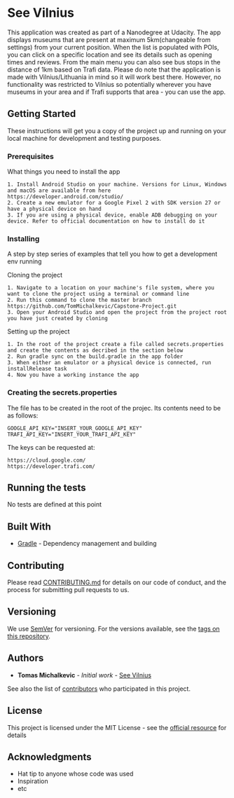 # See Vilnius

This application was created as part of a Nanodegree at Udacity. The app displays museums that are present at maximum 5km(changeable from settings) from your current position. When the list is populated with POIs, you can click on a specific location and see its details such as opening times and reviews. From the main menu you can also see bus stops in the distance of 1km based on Trafi data. Please do note that the application is made with Vilnius/Lithuania in mind so it will work best there. However, no functionality was restricted to Vilnius so potentially wherever you have museums in your area and if Trafi supports that area - you can use the app.

## Getting Started

These instructions will get you a copy of the project up and running on your local machine for development and testing purposes.

### Prerequisites

What things you need to install the app

```
1. Install Android Studio on your machine. Versions for Linux, Windows and macOS are available from here https://developer.android.com/studio/
2. Create a new emulator for a Google Pixel 2 with SDK version 27 or have a physical device on hand
3. If you are using a physical device, enable ADB debugging on your device. Refer to official documentation on how to install do it
```

### Installing

A step by step series of examples that tell you how to get a development env running

Cloning the project

```
1. Navigate to a location on your machine's file system, where you want to clone the project using a terminal or command line
2. Run this command to clone the master branch https://github.com/TomMichalkevic/Capstone-Project.git
3. Open your Android Studio and open the project from the project root you have just created by cloning
```

Setting up the project

```
1. In the root of the project create a file called secrets.properties and create the contents as decribed in the section below
2. Run gradle sync on the build.gradle in the app folder
3. When either an emulator or a physical device is connected, run installRelease task
4. Now you have a working instance the app
```

### Creating the secrets.properties
The file has to be created in the root of the projec. Its contents need to be as follows:
```
GOOGLE_API_KEY="INSERT_YOUR_GOOGLE_API_KEY"
TRAFI_API_KEY="INSERT_YOUR_TRAFI_API_KEY"
```

The keys can be requested at:
```
https://cloud.google.com/
https://developer.trafi.com/
```

## Running the tests

No tests are defined at this point

## Built With

* [Gradle](https://gradle.org) - Dependency management and building

## Contributing

Please read [CONTRIBUTING.md](https://github.com/TomMichalkevic/Capstone-Project/blob/master/CONTRIBUTING.md) for details on our code of conduct, and the process for submitting pull requests to us.

## Versioning

We use [SemVer](http://semver.org/) for versioning. For the versions available, see the [tags on this repository](https://github.com/TomMichalkevic/Capstone-Project/tags). 

## Authors

* **Tomas Michalkevic** - *Initial work* - [See Vilnius](https://github.com/TomMichalkevic/Capstone-Project)

See also the list of [contributors](https://github.com/TomMichalkevic/Capstone-Project/contributors) who participated in this project.

## License

This project is licensed under the MIT License - see the [official resource](https://opensource.org/licenses/MIT) for details

## Acknowledgments

* Hat tip to anyone whose code was used
* Inspiration
* etc
